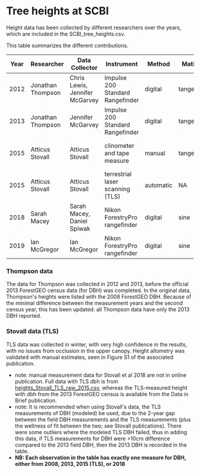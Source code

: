 # Tree heights at SCBI

Height data has been collected by different researchers over the years, which are included in the SCBI_tree_heights.csv.

This table summarizes the different contributions.

|Year|Researcher|Data Collector|Instrument|Method|Math|# observations|Publication|
|---|----------|-------|-------|-----|-------|-----|--------|
|2012|Jonathan Thompson|Chris Lewis, Jennifer McGarvey|Impulse 200 Standard Rangefinder|digital|tangent|230|[Anderson-Texeira et al 2015](https://doi.org/10.1111/1365-2435.12470)
|2013|Jonathan Thompson|Jennifer McGarvey|Impulse 200 Standard Rangefinder|digital|tangent|60|[Anderson-Texeira et al 2015](https://doi.org/10.1111/1365-2435.12470)
|2015|Atticus Stovall|Atticus Stovall|clinometer and tape measure|manual|tangent|48|[Stovall et al 2018, For. Ecology & Man.](https://doi.org/10.1016/j.foreco.2018.06.004)
|2015|Atticus Stovall|Atticus Stovall|terrestrial laser scanning (TLS)|automatic|NA|329|[Stovall et al 2018 Data in Brief](https://doi.org/10.1016/j.dib.2018.06.046)
|2018|Sarah Macey|Sarah Macey, Daniel Spiwak |Nikon ForestryPro rangefinder|digital|sine|18
|2019|Ian McGregor|Ian McGregor|Nikon ForestryPro rangefinder|digital|sine|36

### Thompson data
The data for Thompson was collected in 2012 and 2013, before the official 2013 ForestGEO census data (for DBH) was completed. In the original data, Thompson's heights were listed with the 2008 ForestGEO DBH. Because of the minimal difference between the measurement years and the second census year, this has been updated: all Thompson data have only the 2013 DBH reported. 

### Stovall data (TLS)
TLS data was collected in winter, with very high confidence in the results, with no issues from occlusion in the upper canopy. Height allometry was validated with manual estimates, seen in Figure S1 of the associated publication.
- note: manual measurement data for Stovall et al 2018 are not in online publication. Full data with TLS dbh is from [heights_Stovall_TLS_raw_2015.csv](https://github.com/SCBI-ForestGEO/SCBI-ForestGEO-Data/tree/master/tree_dimensions/tree_heights/raw_data), whereas the TLS-measured height with dbh from the 2013 ForestGEO census is available from the Data in Brief publication.
- note: It is recommended when using Stovall's data, the TLS measurements of DBH (modeled) be used, due to the 2-year gap between the field DBH measurements and the TLS measurements (plus the wellness of fit between the two; see Stovall publications). There were some outliers where the modeled TLS DBH failed, thus in adding this data, if TLS measurements for DBH were >10cm difference compared to the 2013 field DBH, then the 2013 DBH is recorded in the table.
- **NB: Each observation in the table has exactly one measure for DBH, either from 2008, 2013, 2015 (TLS), or 2018**
